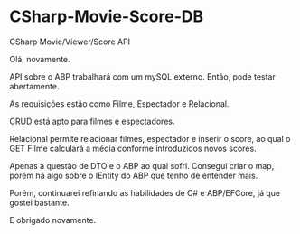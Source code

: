 # CSharp-Movie-Score-DB
 CSharp Movie/Viewer/Score API

Olá, novamente.

API sobre o ABP trabalhará com um mySQL externo. Então, pode testar abertamente.

As requisições estão como Filme, Espectador e Relacional.

CRUD está apto para filmes e espectadores.

Relacional permite relacionar filmes, espectador e inserir o score, ao qual o GET Filme calculará a média conforme introduzidos novos scores.

Apenas a questão de DTO e o ABP ao qual sofri.
Consegui criar o map, porém há algo sobre o IEntity do ABP que tenho de entender mais.

Porém, continuarei refinando as habilidades de C# e ABP/EFCore, já que gostei bastante.

E obrigado novamente.
